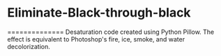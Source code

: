 # Eliminate-Black-through-black
==============
Desaturation code created using Python Pillow.
The effect is equivalent to Photoshop's fire, ice, smoke, and water decolorization.
